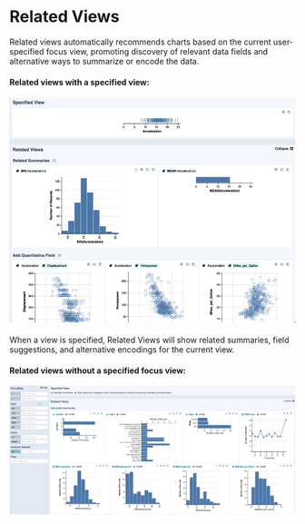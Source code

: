 # Related Views

Related views automatically recommends charts based on the current user-specified focus view, promoting discovery of relevant data fields and alternative ways to summarize or encode the data.

#### Related views with a specified view:

![Related Views](../../.gitbook/assets/relatedviews.png)

#### 

When a view is specified, Related Views will show related summaries, field suggestions, and alternative encodings for the current view.

#### Related views without a specified focus view:

![Upon loading a dataset, related views show univariate summaries for all fields.](../../.gitbook/assets/univariate.PNG)



